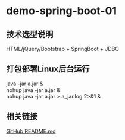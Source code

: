 # demo-spring-boot-01
## 技术选型说明
HTML/jQuery/Bootstrap + SpringBoot + JDBC
## 打包部署Linux后台运行
java -jar a.jar & <br/>
nohup java -jar a.jar & <br/>
nohup java -jar a.jar > a_jar.log 2>&1 & <br/>
## 相关链接
[GitHub README.md](https://blog.csdn.net/kaitiren/article/details/38513715)
